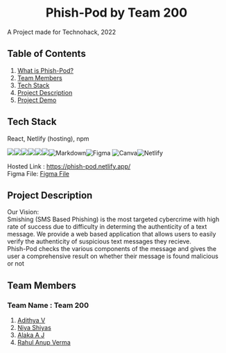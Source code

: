 # **<div align="center">Phish-Pod by Team 200</div>**  
A Project made for Technohack, 2022

## Table of Contents
1. [What is Phish-Pod?](#project-description)
2. [Team Members](#team-members)
3. [Tech Stack](#tech-stack)
4. [Project Description](#project-description)
5. [Project Demo](#project-demo)

## Tech Stack
React, Netlify (hosting), npm

<img src="https://img.shields.io/badge/npm-CB3837?style=for-the-badge&logo=npm&logoColor=white"><img src="https://img.shields.io/badge/React-20232A?style=for-the-badge&logo=react&logoColor=61DAFB"><img src="https://img.shields.io/badge/javascript-%23323330.svg?style=for-the-badge&logo=javascript&logoColor=%23F7DF1E"/><img src="https://img.shields.io/badge/React_Router-CA4245?style=for-the-badge&logo=react-router&logoColor=white"/><img src="https://img.shields.io/badge/html5-%23E34F26.svg?style=for-the-badge&logo=html5&logoColor=white"/><img src="https://img.shields.io/badge/css3-%231572B6.svg?style=for-the-badge&logo=css3&logoColor=white"/>![Markdown](https://img.shields.io/badge/markdown-%23000000.svg?style=for-the-badge&logo=markdown&logoColor=white)![Figma](https://img.shields.io/badge/figma-%23F24E1E.svg?style=for-the-badge&logo=figma&logoColor=white) ![Canva](https://img.shields.io/badge/Canva-%2300C4CC.svg?style=for-the-badge&logo=Canva&logoColor=white)![Netlify](https://img.shields.io/badge/netlify-%23000000.svg?style=for-the-badge&logo=netlify&logoColor=#00C7B7)

Hosted Link : https://phish-pod.netlify.app/<br>
Figma File: [Figma File](https://www.figma.com/file/prcpBFykjXDjCwjejdxTQo/Version-1?node-id=0%3A1&t=3ApaSc0P1LJ302LM-1)

## Project Description

Our Vision: <br>
Smishing (SMS Based Phishing) is the most targeted cybercrime with high rate of success due to difficulty in determing the authenticity of a text message. We provide a web based application that allows users to easily verify the authenticity of suspicious text messages they recieve.<br>
Phish-Pod checks the various components of the message and gives the user a comprehensive result on whether their message is found malicious or not<br>


## Team Members
### **Team Name** : Team 200
1. [Adithya V](https://github.com/a-dtya)
2. [Niya Shiyas](https://github.com/niyashiyas)
3. [Alaka A J](https://github.com/alaka03aj)
4. [Rahul Anup Verma](https://github.com/RAHULANUP)
